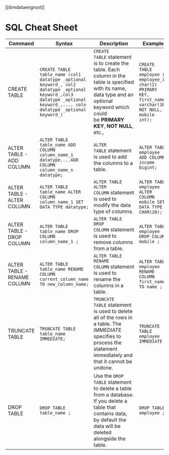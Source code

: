 [[ibmdataengroot]]
# SQL Cheat Sheet

| Command      | Syntax                                                                                                                                                                | Description                                                                                                                                                                                 | Example                                                                                                  |
| ------------ | --------------------------------------------------------------------------------------------------------------------------------------------------------------------- | ------------------------------------------------------------------------------------------------------------------------------------------------------------------------------------------- | -------------------------------------------------------------------------------------------------------- |
| CREATE TABLE | `CREATE TABLE table_name (col1 datatype _optional keyword_, col2 datatype _optional keyword_,col3 datatype _optional keyword_,..., coln datatype _optional keyword_)` | `CREATE TABLE` statement is to create the table. Each column in the table is specified with its name, data type and an optional keyword which could be **PRIMARY KEY**, **NOT NULL**, etc., | `CREATE TABLE employee ( employee_id char(2) PRIMARY KEY, first_name varchar(30) NOT NULL, mobile int);` |
| ALTER TABLE - ADD COLUMN |   `ALTER TABLE table_name ADD COLUMN column_name_1 datatype....ADD COLUMN column_name_n datatype;` | `ALTER TABLE` statement is used to add the columns to a table. |`ALTER TABLE employee ADD COLUMN income bigint;`|
|ALTER TABLE - ALTER COLUMN|`ALTER TABLE table_name ALTER COLUMN column_name_1 SET DATA TYPE datatype;` |`ALTER TABLE ALTER COLUMN` statement is used to modify the data type of columns.|`ALTER TABLE employee ALTER COLUMN mobile SET DATA TYPE CHAR(20);`|
|ALTER TABLE - DROP COLUMN|`ALTER TABLE table_name DROP COLUMN column_name_1 ;`|`ALTER TABLE DROP COLUMN` statement is used to remove columns from a table.|`ALTER TABLE employee DROP COLUMN mobile ;`|
|ALTER TABLE - RENAME COLUMN|`ALTER TABLE table_name RENAME COLUMN current_column_name TO new_column_name;`|`ALTER TABLE RENAME COLUMN` statement is used to rename the columns in a table.|`ALTER TABLE employee RENAME COLUMN first_name TO name ;`|
|TRUNCATE TABLE|`TRUNCATE TABLE table_name IMMEDIATE;`|`TRUNCATE TABLE` statement is used to delete all of the rows in a table. The IMMEDIATE specifies to process the statement immediately and that it cannot be undone.|`TRUNCATE TABLE employee IMMEDIATE ;`|
|DROP TABLE|`DROP TABLE table_name ;`|Use the `DROP TABLE` statement to delete a table from a database. If you delete a table that contains data, by default the data will be deleted alongside the table.|`DROP TABLE employee ;`|
